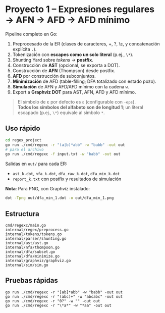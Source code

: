 # Proyecto 1 – Expresiones regulares → AFN → AFD → AFD mínimo

Pipeline completo en Go:
1) Preprocesado de la ER (clases de caracteres, +, ?, \ε, y concatenación explícita `.`).
2) Tokenización con **escapes como un solo literal** (p.ej., `\*`).
3) Shunting Yard sobre *tokens* → **postfix**.
4) Construcción de **AST** (opcional, se exporta a DOT).
5) Construcción de **AFN** (Thompson) desde postfix.
6) **AFD** por construcción de subconjuntos.
7) **Minimización** de AFD (table-filling; DFA totalizado con estado pozo).
8) **Simulación** de AFN y AFD/AFD mínimo con la cadena `w`.
9) Export a **Graphviz DOT** para AST, AFN, AFD y AFD mínimo.

> El símbolo de ε por defecto es `ε` (configurable con `-eps`).  
> **Todos los símbolos del alfabeto son de longitud 1**; un literal escapado (p.ej., `\*`) equivale al símbolo `*`.

## Uso rápido

```bash
cd regex_project
go run ./cmd/regexc -r "(a|b)*abb" -w "babb" -out out
# para el archivo 
go run ./cmd/regexc -f input.txt -w "babb" -out out
```

Salidas en `out/` para cada ER:  
- `ast_k.dot`, `nfa_k.dot`, `dfa_raw_k.dot`, `dfa_min_k.dot`  
- `report_k.txt` con postfix y resultados de simulación

**Nota**: Para PNG, con Graphviz instalado:
```bash
dot -Tpng out/dfa_min_1.dot -o out/dfa_min_1.png
```

## Estructura
```
cmd/regexc/main.go
internal/regex/preprocess.go
internal/tokens/tokens.go
internal/parser/shunting.go
internal/ast/ast.go
internal/nfa/thompson.go
internal/dfa/subset.go
internal/dfa/minimize.go
internal/graphviz/graphviz.go
internal/sim/sim.go
```

## Pruebas rápidas
```
go run ./cmd/regexc -r "[ab]*abb" -w "babb" -out out
go run ./cmd/regexc -r "(abc)+" -w "abcabc" -out out
go run ./cmd/regexc -r "0?" -w "" -out out
go run ./cmd/regexc -r "\*a*" -w "*aa" -out out
```
